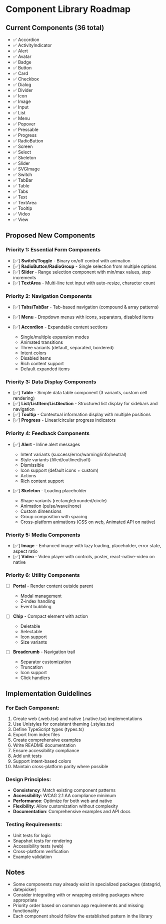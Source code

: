 # Component Library Roadmap

## Current Components (36 total)
- ✅ Accordion
- ✅ ActivityIndicator
- ✅ Alert
- ✅ Avatar
- ✅ Badge
- ✅ Button
- ✅ Card
- ✅ Checkbox
- ✅ Dialog
- ✅ Divider
- ✅ Icon
- ✅ Image
- ✅ Input
- ✅ List
- ✅ Menu
- ✅ Popover
- ✅ Pressable
- ✅ Progress
- ✅ RadioButton
- ✅ Screen
- ✅ Select
- ✅ Skeleton
- ✅ Slider
- ✅ SVGImage
- ✅ Switch
- ✅ TabBar
- ✅ Table
- ✅ Tabs
- ✅ Text
- ✅ TextArea
- ✅ Tooltip
- ✅ Video
- ✅ View

## Proposed New Components

### Priority 1: Essential Form Components
- [✅] **Switch/Toggle** - Binary on/off control with animation
- [✅] **RadioButton/RadioGroup** - Single selection from multiple options
- [✅] **Slider** - Range selection component with min/max values, step increments
- [✅] **TextArea** - Multi-line text input with auto-resize, character count

### Priority 2: Navigation Components
- [✅] **Tabs/TabBar** - Tab-based navigation (compound & array patterns)
- [✅] **Menu** - Dropdown menus with icons, separators, disabled items

- [✅] **Accordion** - Expandable content sections
  - Single/multiple expansion modes
  - Animated transitions
  - Three variants (default, separated, bordered)
  - Intent colors
  - Disabled items
  - Rich content support
  - Default expanded items

### Priority 3: Data Display Components
- [✅] **Table** - Simple data table component (3 variants, custom cell rendering)
- [✅] **List/ListItem/ListSection** - Structured list display for sidebars and navigation
- [✅] **Tooltip** - Contextual information display with multiple positions
- [✅] **Progress** - Linear/circular progress indicators

### Priority 4: Feedback Components
- [✅] **Alert** - Inline alert messages
  - Intent variants (success/error/warning/info/neutral)
  - Style variants (filled/outlined/soft)
  - Dismissible
  - Icon support (default icons + custom)
  - Actions
  - Rich content support

- [✅] **Skeleton** - Loading placeholder
  - Shape variants (rectangle/rounded/circle)
  - Animation (pulse/wave/none)
  - Custom dimensions
  - Group composition with spacing
  - Cross-platform animations (CSS on web, Animated API on native)

### Priority 5: Media Components
- [✅] **Image** - Enhanced image with lazy loading, placeholder, error state, aspect ratio
- [✅] **Video** - Video player with controls, poster, react-native-video on native

### Priority 6: Utility Components
- [ ] **Portal** - Render content outside parent
  - Modal management
  - Z-index handling
  - Event bubbling

- [ ] **Chip** - Compact element with action
  - Deletable
  - Selectable
  - Icon support
  - Size variants

- [ ] **Breadcrumb** - Navigation trail
  - Separator customization
  - Truncation
  - Icon support
  - Click handlers

## Implementation Guidelines

### For Each Component:
1. Create web (.web.tsx) and native (.native.tsx) implementations
2. Use Unistyles for consistent theming (.styles.tsx)
3. Define TypeScript types (types.ts)
4. Export from index files
5. Create comprehensive examples
6. Write README documentation
7. Ensure accessibility compliance
8. Add unit tests
9. Support intent-based colors
10. Maintain cross-platform parity where possible

### Design Principles:
- **Consistency**: Match existing component patterns
- **Accessibility**: WCAG 2.1 AA compliance minimum
- **Performance**: Optimize for both web and native
- **Flexibility**: Allow customization without complexity
- **Documentation**: Comprehensive examples and API docs

### Testing Requirements:
- Unit tests for logic
- Snapshot tests for rendering
- Accessibility tests (web)
- Cross-platform verification
- Example validation

## Notes

- Some components may already exist in specialized packages (datagrid, datepicker)
- Consider integrating with or wrapping existing packages where appropriate
- Priority order based on common app requirements and missing functionality
- Each component should follow the established pattern in the library